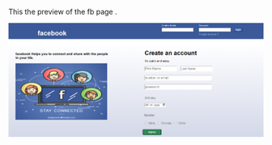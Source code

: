 This the preview of the fb page .




![image alt](https://github.com/jyothis24/facebook-signup-page/blob/3d068ed07590565b957b7770672b7123dc422b27/Screenshot%202025-03-03%20223343.png)
